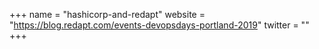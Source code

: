+++
name = "hashicorp-and-redapt"
website = "https://blog.redapt.com/events-devopsdays-portland-2019"
twitter = ""
+++